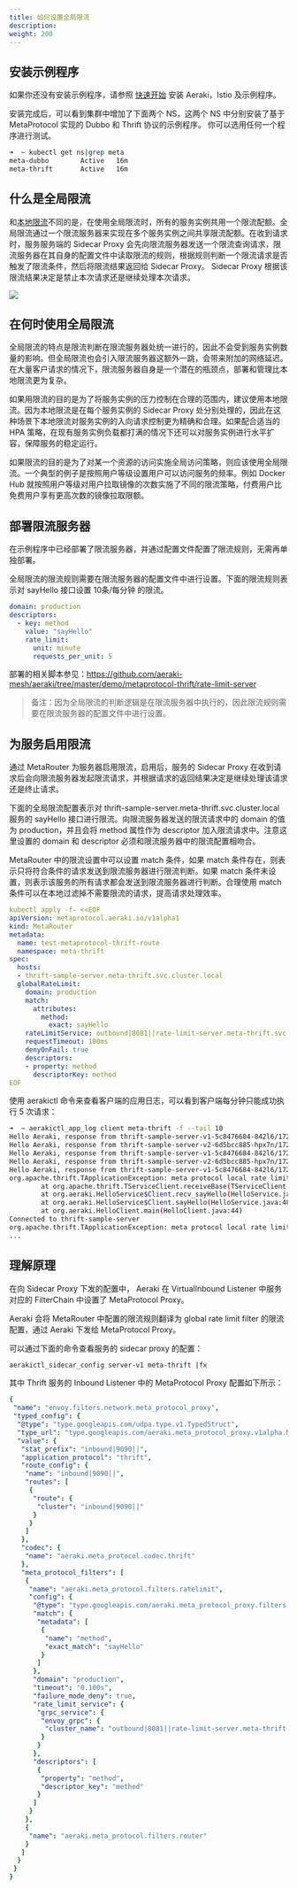 ```yaml
---
title: 如何设置全局限流
description: 
weight: 200
---
```


## 安装示例程序

如果你还没有安装示例程序，请参照 [快速开始](/zh/docs/v1.0/quickstart/) 安装 Aeraki，Istio 及示例程序。

安装完成后，可以看到集群中增加了下面两个 NS，这两个 NS 中分别安装了基于 MetaProtocol 实现的 Dubbo 和 Thrift 协议的示例程序。
你可以选用任何一个程序进行测试。

```bash
➜  ~ kubectl get ns|grep meta
meta-dubbo        Active   16m
meta-thrift       Active   16m
```

## 什么是全局限流

和[本地限流](/zh/docs/v1.0/tutorials/local-rate-limit/)不同的是，在使用全局限流时，所有的服务实例共用一个限流配额。全局限流通过一个限流服务器来实现在多个服务实例之间共享限流配额。在收到请求时，服务服务端的 Sidecar Proxy 会先向限流服务器发送一个限流查询请求，限流服务器在其自身的配置文件中读取限流的规则，根据规则判断一个限流请求是否触发了限流条件，然后将限流结果返回给 Sidecar Proxy。 Sidecar Proxy 根据该限流结果决定是禁止本次请求还是继续处理本次请求。

![](../global-rate-limit.png)

## 在何时使用全局限流
全局限流的特点是限流判断在限流服务器处统一进行的，因此不会受到服务实例数量的影响。但全局限流也会引入限流服务器这额外一跳，会带来附加的网络延迟。在大量客户请求的情况下，限流服务器自身是一个潜在的瓶颈点，部署和管理比本地限流更为复杂。

如果用限流的目的是为了将服务实例的压力控制在合理的范围内，建议使用本地限流。因为本地限流是在每个服务实例的 Sidecar Proxy 处分别处理的，因此在这种场景下本地限流对服务实例的入向请求控制更为精确和合理。如果配合适当的 HPA 策略，在现有服务实例负载都打满的情况下还可以对服务实例进行水平扩容，保障服务的稳定运行。

如果限流的目的是为了对某一个资源的访问实施全局访问策略，则应该使用全局限流。一个典型的例子是按照用户等级设置用户可以访问服务的频率。例如 Docker Hub 就按照用户等级对用户拉取镜像的次数实施了不同的限流策略，付费用户比免费用户享有更高次数的镜像拉取限额。

## 部署限流服务器

在示例程序中已经部署了限流服务器，并通过配置文件配置了限流规则，无需再单独部署。

全局限流的限流规则需要在限流服务器的配置文件中进行设置。下面的限流规则表示对 sayHello 接口设置 10条/每分钟 的限流。

```yaml
domain: production
descriptors:
  - key: method
    value: "sayHello"
    rate_limit:
      unit: minute
      requests_per_unit: 5
```

部署的相关脚本参见：https://github.com/aeraki-mesh/aeraki/tree/master/demo/metaprotocol-thrift/rate-limit-server

> 备注：因为全局限流的判断逻辑是在限流服务器中执行的，因此限流规则需要在限流服务器的配置文件中进行设置。

## 为服务启用限流

通过 MetaRouter 为服务器启用限流，启用后，服务的 Sidecar Proxy 在收到请求后会向限流服务器发起限流请求，并根据请求的返回结果决定是继续处理该请求还是终止请求。

下面的全局限流配置表示对 thrift-sample-server.meta-thrift.svc.cluster.local 服务的 sayHello 接口进行限流。向限流服务器发送的限流请求中的 domain 的值为 production，并且会将 method 属性作为 descriptor 加入限流请求中。注意这里设置的 domain 和 descriptor 必须和限流服务器中的限流配置相吻合。

MetaRouter 中的限流设置中可以设置 match 条件，如果 match 条件存在，则表示只将符合条件的请求发送到限流服务器进行限流判断。如果 match 条件未设置，则表示该服务的所有请求都会发送到限流服务器进行判断。合理使用 match 条件可以在本地过滤掉不需要限流的请求，提高请求处理效率。
```yaml
kubectl apply -f- <<EOF
apiVersion: metaprotocol.aeraki.io/v1alpha1
kind: MetaRouter
metadata:
  name: test-metaprotocol-thrift-route
  namespace: meta-thrift
spec:
  hosts:
  - thrift-sample-server.meta-thrift.svc.cluster.local
  globalRateLimit:
    domain: production
    match:
      attributes:
        method:
          exact: sayHello
    rateLimitService: outbound|8081||rate-limit-server.meta-thrift.svc.cluster.local
    requestTimeout: 100ms
    denyOnFail: true
    descriptors:
    - property: method
      descriptorKey: method
EOF
```

使用 aerakictl 命令来查看客户端的应用日志，可以看到客户端每分钟只能成功执行 5 次请求：

```bash
➜  ~ aerakictl_app_log client meta-thrift -f --tail 10
Hello Aeraki, response from thrift-sample-server-v1-5c8476684-842l6/172.17.0.40
Hello Aeraki, response from thrift-sample-server-v2-6d5bcc885-hpx7n/172.17.0.41
Hello Aeraki, response from thrift-sample-server-v1-5c8476684-842l6/172.17.0.40
Hello Aeraki, response from thrift-sample-server-v2-6d5bcc885-hpx7n/172.17.0.41
Hello Aeraki, response from thrift-sample-server-v1-5c8476684-842l6/172.17.0.40
org.apache.thrift.TApplicationException: meta protocol local rate limit: request '6' has been rate limited
        at org.apache.thrift.TServiceClient.receiveBase(TServiceClient.java:79)
        at org.aeraki.HelloService$Client.recv_sayHello(HelloService.java:61)
        at org.aeraki.HelloService$Client.sayHello(HelloService.java:48)
        at org.aeraki.HelloClient.main(HelloClient.java:44)
Connected to thrift-sample-server
org.apache.thrift.TApplicationException: meta protocol local rate limit: request '7' has been rate limited
...
```

## 理解原理

在向 Sidecar Proxy 下发的配置中， Aeraki 在 VirtualInbound Listener 中服务对应的 FilterChain 中设置了 MetaProtocol Proxy。

Aeraki 会将 MetaRouter 中配置的限流规则翻译为 global rate limit filter 的限流配置，通过 Aeraki 下发给 MetaProtocol Proxy。

可以通过下面的命令查看服务的 sidecar proxy 的配置：

``` bash
aerakictl_sidecar_config server-v1 meta-thrift |fx
```

其中 Thrift 服务的 Inbound Listener 中的 MetaProtocol Proxy 配置如下所示：

```yaml
{
 "name": "envoy.filters.network.meta_protocol_proxy",
 "typed_config": {
  "@type": "type.googleapis.com/udpa.type.v1.TypedStruct",
  "type_url": "type.googleapis.com/aeraki.meta_protocol_proxy.v1alpha.MetaProtocolProxy",
  "value": {
   "stat_prefix": "inbound|9090||",
   "application_protocol": "thrift",
   "route_config": {
    "name": "inbound|9090||",
    "routes": [
     {
      "route": {
       "cluster": "inbound|9090||"
      }
     }
    ]
   },
   "codec": {
    "name": "aeraki.meta_protocol.codec.thrift"
   },
   "meta_protocol_filters": [
    {
     "name": "aeraki.meta_protocol.filters.ratelimit",
     "config": {
      "@type": "type.googleapis.com/aeraki.meta_protocol_proxy.filters.ratelimit.v1alpha.RateLimit",
      "match": {
       "metadata": [
        {
         "name": "method",
         "exact_match": "sayHello"
        }
       ]
      },
      "domain": "production",
      "timeout": "0.100s",
      "failure_mode_deny": true,
      "rate_limit_service": {
       "grpc_service": {
        "envoy_grpc": {
         "cluster_name": "outbound|8081||rate-limit-server.meta-thrift.svc.cluster.local"
        }
       }
      },
      "descriptors": [
       {
        "property": "method",
        "descriptor_key": "method"
       }
      ]
     }
    },
    {
     "name": "aeraki.meta_protocol.filters.router"
    }
   ]
  }
 }
}
```







